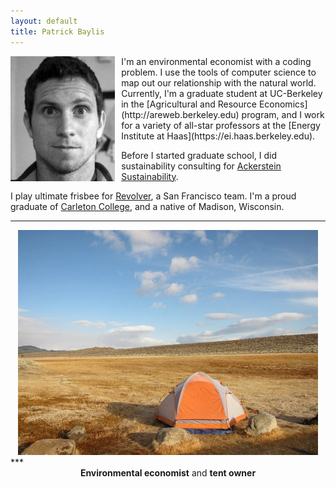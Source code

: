 ```yaml
---
layout: default
title: Patrick Baylis
---
```


<img src="images/pbaylis_head_bw.jpg" alt="headshot" height="200px" class="shadow" style="float:left; margin:0 10px 10px 0;" />
I'm an environmental economist with a coding problem. I use the tools of computer science to map out our relationship with the natural world. Currently, I'm a graduate student at UC-Berkeley in the [Agricultural and Resource Economics](http://areweb.berkeley.edu) program, and I work for a variety of all-star professors at the [Energy Institute at Haas](https://ei.haas.berkeley.edu). 

Before I started graduate school, I did sustainability consulting for [Ackerstein Sustainability](http://www.ackersteinsustainability.com). 

I play ultimate frisbee for [Revolver](http://www.revolverultimate.com), a San Francisco team. I'm a proud graduate of [Carleton College](http://www.carleton.edu), and a native of Madison, Wisconsin.

***

<center>
<img src="images/bishoptent.jpg" alt="Bishop" height="360px" class="shadow" />
</center>
***

<div align="center">
<b>Environmental economist</b> and <b>tent owner</b>
</div>

